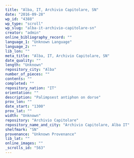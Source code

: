 ```yaml
---
title: "Alba, IT, Archivio Capitolare, SN"
date: "2016-09-28"
wp_id: "4388"
wp_type: "scroll"
wp_slug: "alba-it-archivio-capitolare-sn"
creator: "admin"
online_bibliography_record: ""
language_1: "Unknown Language"
language_2: ""
lib_lon: ""
meta_title: "Alba, IT, Archivio Capitolare, SN"
date_quality: ""
length: "Unknown"
repository_city: "Alba"
number_of_pieces: ""
contents: ""
completed: ""
repository_nation: "IT"
orientation: ""
description: "Palimpsest antiphon on dorse"
prov_lon: ""
date_start: "1300"
prov_lat: ""
width: "Unknown"
repository: "Archivio Capitolare"
repository_name_and_city: "Archivio Capitolare, Alba IT"
shelfmark: "SN"
provenance: "Unknown Provenance"
lib_lat: ""
online_images: ""
_scrolls_id: "563"
---
```



